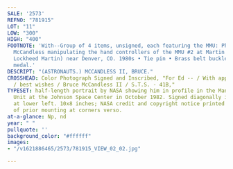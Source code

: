 ```yaml
---
SALE: '2573'
REFNO: "781915"
LOT: "11"
LOW: "300"
HIGH: "400"
FOOTNOTE: 'With--Group of 4 items, unsigned, each featuring the MMU: Photograph, showing
  McCandless manipulating the hand controllers of the MMU #2 at Martin Marietta (now
  Lockheed Martin) near Denver, CO. 1980s • Tie pin • Brass belt buckle • Brass two-sided
  medal.'
DESCRIPT: "(ASTRONAUTS.) MCCANDLESS II, BRUCE."
CROSSHEAD: Color Photograph Signed and Inscribed, "For Ed -- / With appreciation &
  / best wishes / Bruce McCandless II / S.T.S. - 41B,"
TYPESET: half-length portrait by NASA showing him in profile in the Manned Maneuvering
  Unit at the Johnson Space Center in October 1982. Signed diagonally in the image
  at lower left. 10x8 inches; NASA credit and copyright notice printed on verso, remnants
  of prior mounting at corners verso.
at-a-glance: Np, nd
year: " "
pullquote: ''
background_color: "#ffffff"
images:
- "/v1621886465/2573/781915_VIEW_02_02.jpg"

---
```

